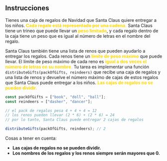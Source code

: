 ## Instrucciones

Tienes una caja de regalos de Navidad que Santa Claus quiere entregar a los niños.<span style="color: gold; font-weight: bold;"> Cada regalo está representado por una cadena.</span> Santa Claus tiene un trineo que puede llevar un <span style="color: gold; font-weight: bold;">peso limitado</span>, y cada regalo dentro de la caja tiene un peso que es igual al número de letras en el nombre del regalo.

Santa Claus también tiene una lista de renos que pueden ayudarlo a entregar los regalos. Cada renos tiene un <span style="color: gold; font-weight: bold;">límite de peso máximo</span> que puede llevar. El límite de peso máximo de cada reno es <span style="color: gold; font-weight: bold;">igual a dos veces el número de letras en su nombre.</span>
Tu tarea es implementar una función `distributeGifts(packOfGifts, reindeers)` que recibe una caja de regalos y una lista de renos y devuelve el número máximo de cajas de estos regalos que Santa Claus puede entregar a los niños. <span style="color: gold; font-weight: bold;">Las cajas de regalos no se pueden dividir.</span>

```javascript
const packOfGifts = ["book", "doll", "ball"];
const reindeers = ["dasher", "dancer"];

// el pack de regalos pesa 4 + 4 + 4 = 12
// los renos pueden llevar (2 * 6) + (2 * 6) = 24
// por lo tanto, Santa Claus puede entregar 2 cajas de regalos

distributeGifts(packOfGifts, reindeers); // 2
```

Cosas a tener en cuenta:

- **Las cajas de regalos no se pueden dividir.**
- **Los nombres de los regalos y los renos siempre serán mayores que 0.**
